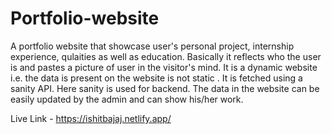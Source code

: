 # Portfolio-website
A portfolio website that showcase user's personal project, internship experience, qulaities as well as education. Basically it reflects who the user is and pastes a picture of user in the visitor's mind.
It is a dynamic website i.e. the data is present on the website is not static . It is fetched using a sanity API. Here sanity is used for backend.
The data in the website can be easily updated by the admin and can show his/her work.

Live Link - https://ishitbajaj.netlify.app/
